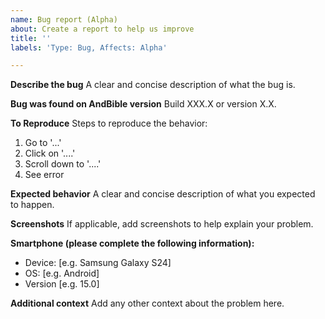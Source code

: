 ```yaml
---
name: Bug report (Alpha)
about: Create a report to help us improve
title: ''
labels: 'Type: Bug, Affects: Alpha'

---
```


**Describe the bug**
A clear and concise description of what the bug is.

**Bug was found on AndBible version**
Build XXX.X or version X.X.

**To Reproduce**
Steps to reproduce the behavior:
1. Go to '...'
2. Click on '....'
3. Scroll down to '....'
4. See error

**Expected behavior**
A clear and concise description of what you expected to happen.

**Screenshots**
If applicable, add screenshots to help explain your problem.

**Smartphone (please complete the following information):**
 - Device: [e.g. Samsung Galaxy S24]
 - OS: [e.g. Android]
 - Version [e.g. 15.0]

**Additional context**
Add any other context about the problem here.

